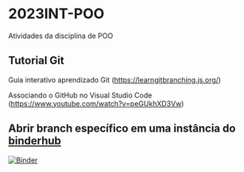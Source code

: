 # 2023INT-POO
Atividades da disciplina de POO 

## Tutorial Git

Guia interativo aprendizado Git (https://learngitbranching.js.org/) 

Associando o GitHub no Visual Studio Code (https://www.youtube.com/watch?v=peGUkhXD3Vw)

## Abrir branch específico em uma instância do [binderhub](https://github.com/jupyterhub/binderhub)

[![Binder](https://mybinder.org/badge_logo.svg)](https://mybinder.org/v2/gh/bellincanta/2023INT-POO/HEAD)
